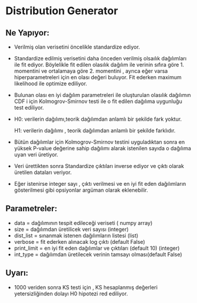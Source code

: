 # Distribution Generator

## Ne Yapıyor:

- Verilmiş olan verisetini öncelikle standardize ediyor.

- Standardize edilmiş verisetini daha önceden verilmiş olsaılık dağılımları ile fit ediyor. Böylelikle fit edilen olasılık dağılım ile verinin sıfıra göre 1. momentini ve ortalamaya göre 2. momentini , ayrıca eğer varsa hiperparametreleri için en olası değeri buluyor. Fit ederken maximum likelihood ile optimize ediliyor.

- Bulunan olası en iyi dağılım parametreleri ile oluşturulan olasılık dağılımın CDF i için Kolmogrov-Smirnov testi ile o fit edilen dağılıma uygunluğu test ediliyor. 

- H0: verilerin dağılımı,teorik dağılımdan anlamlı bir şekilde fark yoktur.

  H1: verilerin dağılımı , teorik dağılımdan anlamlı bir şekilde farklıdır.

- Bütün dağılımlar için Kolmogrov-Smirnov testini uyguladıktan sonra en yüksek P-value değerine sahip dağılımı alarak istenilen sayıda o dağılıma uyan veri üretiyor.

- Veri ürettikten sonra Standardize çıktıları inverse ediyor ve çıktı olarak üretilen dataları veriyor.

- Eğer istenirse integer sayı , çıktı verilmesi ve en iyi fit eden dağılımların gösterilmesi gibi opsiyonlar argüman olarak eklenebilir.



## Parametreler:

- data = dağılımının tespit edileceği veriseti ( numpy array) 
- size = dağılımdan üretilicek veri sayısı (integer)
- dist_list = sınanmak istenen dağılımların listesi (list)
- verbose = fit ederken alınacak log çıktı (default False)
- print_limit = en iyi fit eden dağılımlar ve çıktıları (default 10) (integer)
- int_type = dağılımdan üretilecek verinin tamsayı olması(default False)



## Uyarı:

- 1000 veriden sonra KS testi için , KS hesaplanmış değerleri yetersizliğinden dolayı H0 hipotezi red ediliyor.

